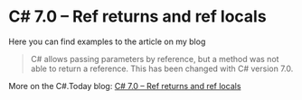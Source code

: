 # C# 7.0 – Ref returns and ref locals

Here you can find examples to the article on my blog

> C# allows passing parameters by reference, but a method was not able to return a reference. This has been changed with C# version 7.0.

More on the C#.Today blog: [C# 7.0 – Ref returns and ref locals](https://csharp.today/w/c-7-ref-return/)
